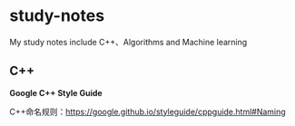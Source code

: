 # study-notes
My study notes include C++、Algorithms and Machine learning

## C++
**Google C++ Style Guide**

C++命名规则：https://google.github.io/styleguide/cppguide.html#Naming
